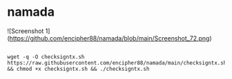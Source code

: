 # namada
![Screenshot 1] (https://github.com/encipher88/namada/blob/main/Screenshot_72.png)
```

wget -q -O checksigntx.sh https://raw.githubusercontent.com/encipher88/namada/main/checksigntx.sh && chmod +x checksigntx.sh && ./checksigntx.sh


```
